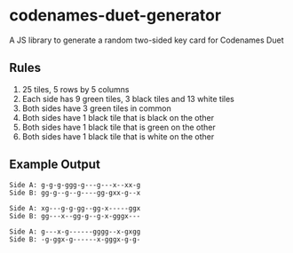 # codenames-duet-generator

A JS library to generate a random two-sided key card for Codenames Duet

## Rules

1. 25 tiles, 5 rows by 5 columns
2. Each side has 9 green tiles, 3 black tiles and 13 white tiles
3. Both sides have 3 green tiles in common
4. Both sides have 1 black tile that is black on the other
5. Both sides have 1 black tile that is green on the other
6. Both sides have 1 black tile that is white on the other

## Example Output

```
Side A: g-g-g-ggg-g---g---x--xx-g
Side B: gg-g--g--g----gg-gxx-g--x

Side A: xg---g-g-gg--gg-x-----ggx
Side B: gg---x--gg-g--g-x-gggx---

Side A: g---x-g------gggg--x-gxgg
Side B: -g-ggx-g------x-gggx-g-g-
```
